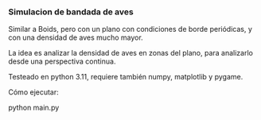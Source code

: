 ### Simulacion de bandada de aves

Similar a Boids, pero con un plano con condiciones de borde periódicas, y con una densidad de aves mucho mayor.

La idea es analizar la densidad de aves en zonas del plano, para analizarlo desde una perspectiva continua.

Testeado en python 3.11, requiere también numpy, matplotlib y pygame.

Cómo ejecutar:

python main.py
